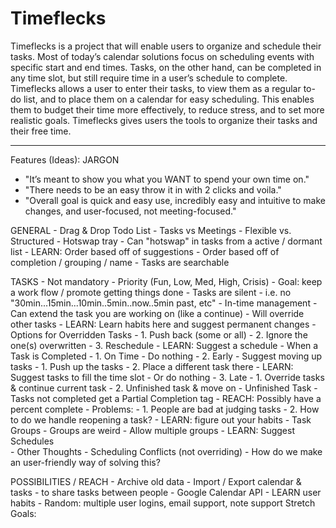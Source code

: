 Timeflecks
==========

Timeflecks is a project that will enable users to organize and schedule their tasks. Most of today’s calendar solutions focus on scheduling events with specific start and end times. Tasks, on the other hand, can be completed in any time slot, but still require time in a user’s schedule to complete. Timeflecks allows a user to enter their tasks, to view them as a regular to-do list, and to place them on a calendar for easy scheduling. This enables them to budget their time more effectively, to reduce stress, and to set more realistic goals. Timeflecks gives users the tools to organize their tasks and their free time.


----

Features (Ideas):
JARGON
 - "It’s meant to show you what you WANT to spend 
	your own time on."
 - "There needs to be an easy throw it in with 
	2 clicks and voila."
- "Overall goal is quick and easy use, incredibly 
   easy and intuitive to make changes, and user-focused, 
   not meeting-focused."
   
GENERAL
	- Drag & Drop Todo List
	- Tasks vs Meetings
		- Flexible vs. Structured
	- Hotswap tray
		- Can "hotswap" in tasks from a active / dormant list
			- LEARN: Order based off of suggestions
			- Order based off of completion / grouping / name
	- Tasks are searchable
	
TASKS
	- Not mandatory
	- Priority (Fun, Low, Med, High, Crisis)
	- Goal: keep a work flow / promote getting things done
	- Tasks are silent
		- i.e. no "30min...15min...10min..5min..now..5min past, etc"
	- In-time management
		- Can extend the task you are working on (like a continue)
			- Will override other tasks
			- LEARN: Learn habits here and suggest permanent changes
		- Options for Overridden Tasks
			- 1. Push back (some or all)
			- 2. Ignore the one(s) overwritten
			- 3. Reschedule
			- LEARN: Suggest a schedule
		- When a Task is Completed
			- 1. On Time - Do nothing
			- 2. Early - Suggest moving up tasks
				- 1. Push up the tasks
				- 2. Place a different task there
				- LEARN: Suggest tasks to fill the time slot
				- Or do nothing
			- 3. Late
				- 1. Override tasks & continue current task
				- 2. Unfinished task & move on
	- Unfinished Task
		- Tasks not completed get a Partial Completion tag
		- REACH: Possibly have a percent complete
			- Problems:
				- 1. People are bad at judging tasks
				- 2. How to do we handle reopening a task?
				- LEARN: figure out your habits
	- Task Groups
		- Groups are weird
		- Allow multiple groups
	- LEARN: Suggest Schedules	
	- Other Thoughts
		- Scheduling Conflicts (not overriding)
			- How do we make an user-friendly way of solving this?
		
POSSIBILITIES / REACH
	- Archive old data
	- Import / Export calendar & tasks
		- to share tasks between people
	- Google Calendar API
	- LEARN user habits
	- Random: multiple user logins, email support, note support
Stretch Goals:
